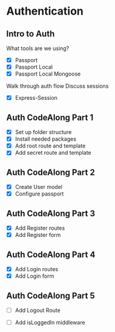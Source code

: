# Authentication

## Intro to Auth

What tools are we using?
- [x] Passport
- [x] Passport Local
- [x] Passport Local Mongoose

Walk through auth flow
Discuss sessions
- [x] Express-Session

## Auth CodeAlong Part 1

- [x] Set up folder structure
- [x] Install needed packages
- [x] Add root route and template
- [x] Add secret route and template

## Auth CodeAlong Part 2

- [x] Create User model
- [x] Configure passport

## Auth CodeAlong Part 3

- [x] Add Register routes
- [x] Add Register form

## Auth CodeAlong Part 4

- [x] Add Login routes
- [x] Add Login form

## Auth CodeAlong Part 5

- [ ] Add Logout Route
- [ ] Add isLoggedIn middleware

